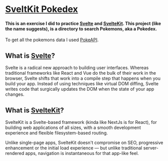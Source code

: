 # [SveltKit Pokedex](https://sveltekitpokedex-8934.netlify.app/)

#### This is an exercise I did to practice [Svelte](https://svelte.dev/) and [SvelteKit](https://kit.svelte.dev/). This project (like the name suggests), is a directory to search Pokemons, aka a Pokedex.

To get all the pokemons data I used [PokeAPI](https://pokeapi.co/).

## What is [Svelte](https://svelte.dev/)?

Svelte is a radical new approach to building user interfaces. Whereas traditional frameworks like React and Vue do the bulk of their work in the browser, Svelte shifts that work into a compile step that happens when you build your app.
Instead of using techniques like virtual DOM diffing, Svelte writes code that surgically updates the DOM when the state of your app changes.

## What is [SvelteKit](https://kit.svelte.dev/)?

SvelteKit is a Svelte-based framework (kinda like NextJs is for React), for building web applications of all sizes, with a smooth development experience and flexible filesystem-based routing.

Unlike single-page apps, SvelteKit doesn't compromise on SEO, progressive enhancement or the initial load experience — but unlike traditional server-rendered apps, navigation is instantaneous for that app-like feel.

